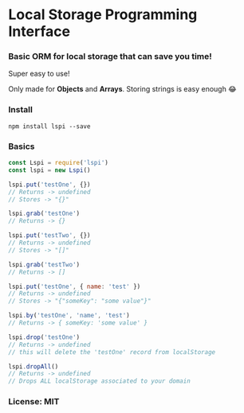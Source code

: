 
# Local Storage Programming Interface

### Basic ORM for local storage that can save you time!

Super easy to use!

Only made for **Objects** and **Arrays**. Storing strings is easy enough :joy:

### Install

`npm install lspi --save`

### Basics

```javascript
const Lspi = require('lspi')
const lspi = new Lspi()

lspi.put('testOne', {})
// Returns -> undefined
// Stores -> "{}"

lspi.grab('testOne')
// Returns -> {}

lspi.put('testTwo', {})
// Returns -> undefined
// Stores -> "[]"

lspi.grab('testTwo')
// Returns -> []

lspi.put('testOne', { name: 'test' })
// Returns -> undefined
// Stores -> "{"someKey": "some value"}"

lspi.by('testOne', 'name', 'test')
// Returns -> { someKey: 'some value' }

lspi.drop('testOne')
// Returns -> undefined
// this will delete the 'testOne' record from localStorage

lspi.dropAll() 
// Returns -> undefined
// Drops ALL localStorage associated to your domain
```

### License: MIT

